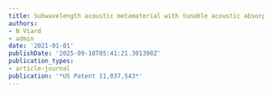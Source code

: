 ```yaml
---
title: Subwavelength acoustic metamaterial with tunable acoustic absorption
authors:
- N Viard
- admin
date: '2021-01-01'
publishDate: '2025-09-18T05:41:21.301398Z'
publication_types:
- article-journal
publication: '*US Patent 11,037,543*'
---
```

